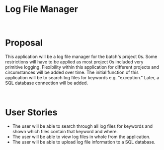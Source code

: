 <h1>Log File Manager</h1>
</br>
<h1>Proposal</h1>
<p>This application will be a log file manager for the batch's project 0s.  Some restrictions will have to be applied as most project 0s included very primitive logging.  Flexibility within this application for different projects and circumstances will be added over time.  The initial function of this application will be to search log files for keywords e.g. "exception."  Later, a SQL database connection will be added.</p>
</br>
<h1>User Stories</h1>
<p><ul>
<li>The user will be able to search through all log files for keywords and shown which files contain that keyword and where.</li>
<li>The user will be able to view log files in whole from the application.</li>
<li>The user will be able to upload log file information to a SQL database.</li>
</ul></p>